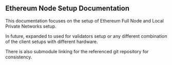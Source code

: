 ## Ethereum Node Setup Documentation

This documentation focuses on the setup of Ethereum Full Node and Local Private Networks setup.

In future, expanded to used for validators setup or any different combination of the client setups with different hardware.

There is also submodule linking for the referenced git repository for consistency.


